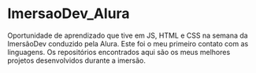 # ImersaoDev_Alura

Oportunidade de aprendizado que tive em JS, HTML e CSS na semana da ImersãoDev conduzido pela Alura.
Este foi o meu primeiro contato com as linguagens. Os repositórios encontrados aqui são os meus melhores projetos desenvolvidos durante a imersão.
